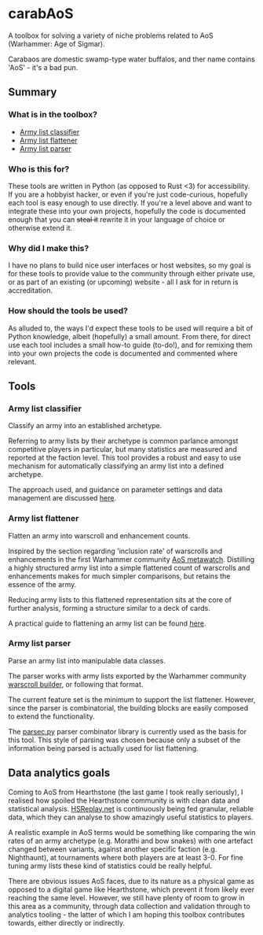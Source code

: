 # carabAoS

A toolbox for solving a variety of niche problems related to AoS (Warhammer: Age of Sigmar).

Carabaos are domestic swamp-type water buffalos, and ther name contains 'AoS' - it's a bad pun.

## Summary

### What is in the toolbox?

- [Army list classifier](#army-list-classifier)
- [Army list flattener](#army-list-flattener)
- [Army list parser](#army-list-parser)

### Who is this for?

These tools are written in Python (as opposed to Rust <3) for accessibility. If you are a hobbyist hacker, or even if you're just code-curious, hopefully each tool is easy enough to use directly. If you're a level above and want to integrate these into your own projects, hopefully the code is documented enough that you can ~~steal it~~ rewrite it in your language of choice or otherwise extend it.

### Why did I make this?

I have no plans to build nice user interfaces or host websites, so my goal is for these tools to provide value to the community through either private use, or as part of an existing (or upcoming) website - all I ask for in return is accreditation.

### How should the tools be used?

As alluded to, the ways I'd expect these tools to be used will require a bit of Python knowledge, albeit (hopefully) a small amount. From there, for direct use each tool includes a small how-to guide (to-do!), and for remixing them into your own projects the code is documented and commented where relevant.


## Tools

### Army list classifier

Classify an army into an established archetype.

Referring to army lists by their archetype is common parlance amongst competitive players in particular, but many statistics are measured and reported at the faction level. This tool provides a robust and easy to use mechanism for automatically classifying an army list into a defined archetype.

The approach used, and guidance on parameter settings and data management are discussed [here](/doc/classification.md).

### Army list flattener

Flatten an army into warscroll and enhancement counts.

Inspired by the section regarding 'inclusion rate' of warscrolls and enhancements in the first Warhammer community [AoS metawatch](https://www.warhammer-community.com/2022/09/29/metawatch-how-the-warhammer-age-of-sigmar-team-uses-tournament-data-to-balance-the-game/). Distilling a highly structured army list into a simple flattened count of warscrolls and enhancements makes for much simpler comparisons, but retains the essence of the army.

Reducing army lists to this flattened representation sits at the core of further analysis, forming a structure similar to a deck of cards.

A practical guide to flattening an army list can be found [here](/doc/how_to_flatten.md).

### Army list parser

Parse an army list into manipulable data classes. 

The parser works with army lists exported by the Warhammer community [warscroll builder](https://www.warhammer-community.com/warscroll-builder/), or following that format. 

The current feature set is the minimum to support the list flattener. However, since the parser is combinatorial, the building blocks are easily composed to extend the functionality.

The [parsec.py](https://github.com/sighingnow/parsec.py) parser combinator library is currently used as the basis for this tool. This style of parsing was chosen because only a subset of the information being parsed is actually used for list flattening.


## Data analytics goals

Coming to AoS from Hearthstone (the last game I took really seriously), I realised how spoiled the Hearthstone community is with clean data and statistical analysis. [HSReplay.net](https://hsreplay.net/) is continuously being fed granular, reliable data, which they can analyse to show amazingly useful statistics to players.

A realistic example in AoS terms would be something like comparing the win rates of an army archetype (e.g. Morathi and bow snakes) with one artefact changed between variants, against another specific faction (e.g. Nighthaunt), at tournaments where both players are at least 3-0. For fine tuning army lists these kind of statistics could be really helpful.

There are obvious issues AoS faces, due to its nature as a physical game as opposed to a digital game like Hearthstone, which prevent it from likely ever reaching the same level. However, we still have plenty of room to grow in this area as a community, through data collection and validation through to analytics tooling - the latter of which I am hoping this toolbox contributes towards, either directly or indirectly.